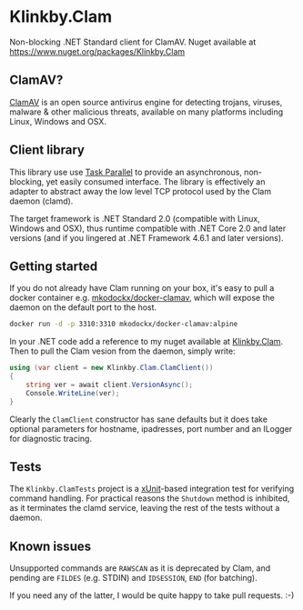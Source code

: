 # Klinkby.Clam
Non-blocking .NET Standard client for ClamAV.
Nuget available at https://www.nuget.org/packages/Klinkby.Clam

## ClamAV?
[ClamAV](https://www.clamav.net/) is an open source antivirus engine for 
detecting trojans, viruses, malware & other malicious threats, 
available on many platforms including Linux, Windows and OSX. 

## Client library
This library use use 
[Task Parallel](https://docs.microsoft.com/en-us/dotnet/standard/parallel-programming/task-parallel-library-tpl) 
to provide an asynchronous, non-blocking, yet easily consumed interface. The library is effectively an adapter to 
abstract away the low level TCP protocol used by the Clam daemon (clamd). 

The target framework is .NET Standard 2.0 (compatible with Linux, Windows and OSX), thus runtime compatible with .NET 
Core 2.0 and later versions (and if you lingered at .NET Framework 4.6.1 and later versions).

## Getting started
If you do not already have Clam running on your box, it's easy to pull a docker container e.g. 
[mkodockx/docker-clamav](https://hub.docker.com/r/mkodockx/docker-clamav), which will expose the daemon on the default 
port to the host.

```sh
docker run -d -p 3310:3310 mkodockx/docker-clamav:alpine
```

In your .NET code add a reference to my nuget available at [Klinkby.Clam](https://www.nuget.org/packages/Klinkby.Clam).
Then to pull the Clam vesion from the daemon, simply write:

```csharp
using (var client = new Klinkby.Clam.ClamClient())
{
    string ver = await client.VersionAsync();
    Console.WriteLine(ver);
}
```

Clearly the `ClamClient` constructor has sane defaults but it does take optional parameters for hostname, ipadresses, 
port number and an ILogger for diagnostic tracing.

## Tests
The `Klinkby.ClamTests` project is a [xUnit](https://xunit.net/)-based integration test for verifying command handling. 
For practical reasons the `Shutdown` method is inhibited, as it terminates the clamd service, leaving the rest of the 
tests without a daemon. 

## Known issues
Unsupported commands are `RAWSCAN` as it is deprecated by Clam, and pending are `FILDES` (e.g. STDIN) and `IDSESSION`, `END`  (for batching). 

If you need any of the latter, I would be quite happy to take pull requests. :-)
